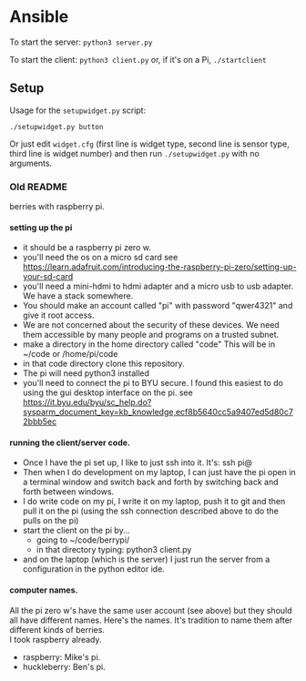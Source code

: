 # Ansible

To start the server: `python3 server.py`

To start the client: `python3 client.py` or, if it's on a Pi, `./startclient`

## Setup

Usage for the `setupwidget.py` script:

`./setupwidget.py button`

Or just edit `widget.cfg` (first line is widget type, second line is sensor type, third line is widget number) and then run `./setupwidget.py` with no arguments.



### Old README

berries with raspberry pi. 

#### setting up the pi
* it should be a raspberry pi zero w.  
* you'll need the os on a micro sd card see https://learn.adafruit.com/introducing-the-raspberry-pi-zero/setting-up-your-sd-card
* you'll need a mini-hdmi to hdmi adapter and a micro usb to usb adapter.  We have a stack somewhere.  
* You should make an account called "pi" with password "qwer4321" and give it root access. 
* We are not concerned about the security of these devices.  We need them accessible by many people and programs on a trusted subnet.  
* make a directory in the home directory called "code"  This will be in ~/code or /home/pi/code
* in that code directory clone this repository. 
* The pi will need python3 installed 
* you'll need to connect the pi to BYU secure.  I found this easiest to do using the gui desktop interface on the pi.  see https://it.byu.edu/byu/sc_help.do?sysparm_document_key=kb_knowledge,ecf8b5640cc5a9407ed5d80c72bbb5ec

#### running the client/server code. 
* Once I have the pi set up, I like to just ssh into it.  It's:  ssh pi@<name of pi computer> 
* Then when I do development on my laptop, I can just have the pi open in a terminal window and switch back and forth by switching back and forth between windows. 
* I do write code on my pi, I write it on my laptop, push it to git and then pull it on the pi (using the ssh connection described above to do the pulls on the pi)
* start the client on the pi by... 
  * going to ~/code/berrypi/ 
  * in that directory typing:  python3 client.py
* and on the laptop (which is the server) I just run the server from a configuration in the python editor ide. 

#### computer names. 

All the pi zero w's have the same user account (see above) but they should all have different names.  Here's the names. 
It's tradition to name them after different kinds of berries.  
I took raspberry already.  

* raspberry:  Mike's pi.  
* huckleberry: Ben's pi.
